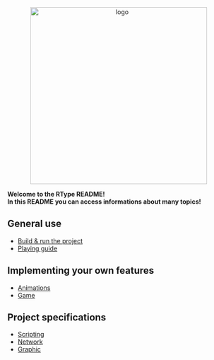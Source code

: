 <div style="text-align:center">
  <img src="https://shmups.wiki/images/thumb/6/64/R-Type_Logo.png/500px-R-Type_Logo.png" width="400" alt="logo"/>
</div>

**Welcome to the RType README! <br>
In this README you can access informations about many topics!**

## General use
  - [Build & run the project](https://github.com/DiaboloAB/RType/wiki/Build-&-Run)
  - [Playing guide](https://github.com/DiaboloAB/RType/wiki/Playing-guide)

## Implementing your own features
  - [Animations](https://github.com/DiaboloAB/RType/wiki/Adding-animation-to-an-entity)
  - [Game](https://github.com/DiaboloAB/RType/wiki/How-to-create-a-game-%3F)

## Project specifications
  - [Scripting](https://github.com/DiaboloAB/RType/wiki/Introduction-to-Lua-Scripting-and-JSON-Parsing-in-Our-Game-Engine)
  - [Network](https://github.com/DiaboloAB/RType/wiki/Network)
  - [Graphic](https://github.com/DiaboloAB/RType/wiki/RenderSystemSFML-Documentation)